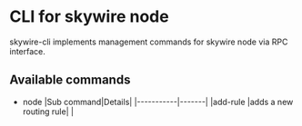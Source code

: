 # CLI for skywire node

skywire-cli implements management commands for skywire node via
RPC interface.

## Available commands

- node
  |Sub command|Details|
  |-----------|-------|
  |add-rule   |adds a new routing rule|
  |